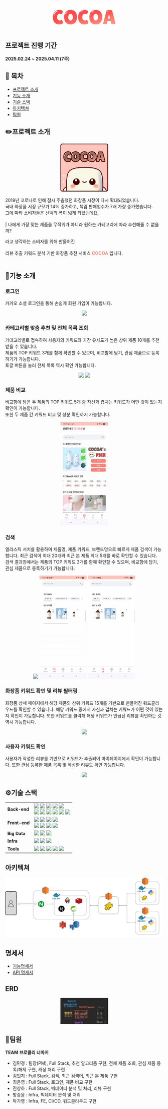 <p align="center">
    <img src="./readme/logo_pink.png" />
</p>

## 프로젝트 진행 기간

**2025.02.24 ~ 2025.04.11 (7주)**

## 📌 목차

- [프로젝트 소개](#프로젝트-소개)
- [기능 소개](#기능-소개)
- [기술 스택](#기술-스택)
- [아키텍쳐](#아키텍쳐)
- [팀원](#팀원)

## ✏️프로젝트 소개

<p align="center">
    <img src="./readme/icon.png" width="30%"/>
</p>

2019년 코로나로 인해 잠시 주춤했던 화장품 시장이 다시 확대되었습니다.  
국내 화장품 시장 규모가 14% 증가하고, 책임 판매업수가 7배 가량 증가했습니다.  
그에 따라 소비자들은 선택의 폭이 넓게 되었는데요, <br/><br/>
| 나에게 가장 맞는 제품을 무작위가 아니라 원하는 카테고리에 따라 추천해줄 수 없을까?
<br/>

라고 생각하는 소비자를 위해 만들어진 <br/>  
리뷰 추출 키워드 분석 기반 화장품 추천 서비스 <span style="color: #ff837a;">**COCOA**</span> 입니다.
<br/><br/>

## 🚀기능 소개

### 로그인

카카오 소셜 로그인을 통해 손쉽게 회원 가입이 가능합니다.

<p align="center">
    <img src="./readme/1.gif" width="30%"/>
</p>

### 카테고리별 맞춤 추천 및 전체 목록 조회

카테고리별로 접속하여 사용자의 키워드와 가장 유사도가 높은 상위 제품 10개를 추천받을 수 있습니다.  
제품의 TOP 키워드 3개를 함께 확인할 수 있으며, 비교함에 담기, 관심 제품으로 등록하기가 가능합니다.  
토글 버튼을 눌러 전체 목록 역시 확인 가능합니다.

<p align="center">
    <img src="./readme/2.gif" width="30%"/>
    <img src="./readme/3.gif" width="30%"/>
</p>

### 제품 비교

비교함에 담은 두 제품의 TOP 키워드 5개 중 자신과 겹치는 키워드가 어떤 것이 있는지 확인이 가능합니다.  
또한 두 제품 간 키워드 비교 및 성분 확인까지 가능합니다.

<p align="center">
    <img src="./readme/4.gif" width="30%"/>
</p>

### 검색

엘라스틱 서치를 활용하여 제품명, 제품 키워드, 브랜드명으로 빠르게 제품 검색이 가능합니다. 최근 검색어 최대 20개와 최근 본 제품 최대 5개를 바로 확인할 수 있습니다.  
검색 결과창에서는 제품의 TOP 키워드 3개를 함께 확인할 수 있으며, 비교함에 담기, 관심 제품으로 등록하기가 가능합니다.

<p align="center">
    <img src="./readme/5.gif" width="30%"/>
    <img src="./readme/6.gif" width="30%"/>
    <img src="./readme/7.gif" width="30%"/>
</p>

### 화장품 키워드 확인 및 리뷰 필터링

화장품 상세 페이지에서 해당 제품의 상위 키워드 15개를 기반으로 만들어진 워드클라우드를 확인할 수 있습니다. 해당 키워드 중에서 자신과 겹치는 키워드가 어떤 것이 있는지 확인이 가능합니다. 또한 키워드를 클릭해 해당 키워드가 언급된 리뷰를 확인하는 것 역시 가능합니다.

<p align="center">
    <img src="./readme/8.gif" width="30%"/>
</p>

### 사용자 키워드 확인

사용자가 작성한 리뷰를 기반으로 키워드가 추출되어 마이페이지에서 확인이 가능합니다. 또한 관심 등록한 제품 목록 및 작성한 리뷰도 확인 가능합니다.

<p align="center">
    <img src="./readme/9.gif" width="30%"/>
</p>

## ⚙️기술 스택

<table>
    <tr>
        <td><b>Back-end</b></td>
        <td><img src="https://img.shields.io/badge/Java-007396?style=flat-square&logo=Java&logoColor=white"/>
<img src="https://img.shields.io/badge/Spring Boot-6DB33F?style=flat-square&logo=Spring Boot&logoColor=white"/>
<img src="https://img.shields.io/badge/Spring Security-6DB33F?style=flat-square&logo=Spring Security&logoColor=white"/>
<img src="https://img.shields.io/badge/JWT-000000?style=flat-square&logo=JSON Web Tokens&logoColor=white"/>
<img src="https://img.shields.io/badge/Gradle-C71A36?style=flat-square&logo=Gradle&logoColor=white"/>
<br>
<img src="https://img.shields.io/badge/Postgresql-4169E1?style=flat-square&logo=postgresql&logoColor=white">
<img src="https://img.shields.io/badge/JPA-59666C?style=flat-square&logo=Hibernate&logoColor=white"/>
<img src="https://img.shields.io/badge/Redis-DC382D?style=flat-square&logo=Redis&logoColor=white"/>
<img src="https://img.shields.io/badge/Elasticsearch-005571?style=flat-square&logo=Elasticsearch&logoColor=white"/>
<img src="https://img.shields.io/badge/AWS S3-569A31?style=flat-square&logo=Amazon S3&logoColor=white"/>
<img src="https://img.shields.io/badge/AWS RDS-527FFF?style=flat-square&logo=amazonrds&logoColor=white"/>
<br>

</td>
    </tr>
    <tr>
    <td><b>Front-end</b></td>
    <td>
<img src="https://img.shields.io/badge/Npm-CB3837?style=flat-square&logo=Npm&logoColor=white"/>
<img src="https://img.shields.io/badge/Node-339933?style=flat-square&logo=Node.js&logoColor=white"/>
<img src="https://img.shields.io/badge/Next.js-000000?style=flat-square&logo=nextdotjs&logoColor=white"/>
<img src="https://img.shields.io/badge/tailwindcss-06B6D4?style=flat-square&logo=tailwindcss&logoColor=white"/>
<br>
<img src="https://img.shields.io/badge/JSON-000000?style=flat-square&logo=json&logoColor=white"/>
<img src="https://img.shields.io/badge/HTML5-E34F26?style=flat-square&logo=html5&logoColor=white"/>
<img src="https://img.shields.io/badge/CSS3-1572B6?style=flat-square&logo=css3&logoColor=white"/>
<img src="https://img.shields.io/badge/typescript-3178C6?style=flat-square&logo=typescript&logoColor=white"/>
    </td>
    </tr>
    <tr>
    <td><b>Big Data</b></td>
    <td>
    <img src="https://img.shields.io/badge/Python-3776AB?style=flat-square&logo=python&logoColor=white"/>
    <img src="https://img.shields.io/badge/apachehadoop-66CCFF?style=flat-square&logo=apachehadoop&logoColor=white"/>
    <img src="https://img.shields.io/badge/pyspark-E25A1C?style=flat-square&logo=apachespark&logoColor=white"/>
    </td>
    </tr>
    <tr>
    <td><b>Infra</b></td>
    <td>
<img src="https://img.shields.io/badge/AWS-232F3E?style=flat-square&logo=amazonwebservices&logoColor=white"/>
<img src="https://img.shields.io/badge/Docker-4479A1?style=flat-square&logo=Docker&logoColor=white"/>
<img src="https://img.shields.io/badge/NGINX-009639?style=flat-square&logo=NGINX&logoColor=white"/>

</td>
    <tr>
    <td><b>Tools</b></td>
    <td>
    <img src="https://img.shields.io/badge/Notion-333333?style=flat-square&logo=Notion&logoColor=white"/>
    <img src="https://img.shields.io/badge/Figma-F24E1E?style=flat-square&logo=Figma&logoColor=white"/>
    <img src="https://img.shields.io/badge/GitLab-FCA121?style=flat-square&logo=GitLab&logoColor=white"/>
<img src="https://img.shields.io/badge/JIRA-0052CC?style=flat-square&logo=JIRA Software&logoColor=white"/>
<img src="https://img.shields.io/badge/Mattermost-0058CC?style=flat-square&logo=Mattermost&logoColor=white"/>
    </td>
    </tr>
</table>

## 아키텍쳐

![image](/readme/architecture.png)

## 명세서
- [기능명세서](https://foggy-currency-878.notion.site/19e5f518a63e81878dd7dff159fd404c)  
- [API 명세서](https://foggy-currency-878.notion.site/api-19e5f518a63e81c982c5ec468127bfaf?pvs=74)

## ERD
<p align="center">
    <img src="./readme/cocoa.png" width="30%"/>
</p>


## 👥팀원
**TEAM 브로콜리 너마저**  
- 김민경 : 팀장(PM), Full Stack, 추천 알고리즘 구현, 전체 제품 조회, 관심 제품 등록/해제 구현, 캐싱 처리 구현
- 김민지 : Full Stack, 검색, 최근 검색어, 최근 본 제품 구현
- 최은영 : Full Stack, 로그인, 제품 비교 구현
- 진상하 : Full Stack, 빅데이터 분석 및 처리, 리뷰 구현
- 방승윤 : Infra, 빅데이터 분석 및 처리
- 박가영 : Infra, FE, CI/CD, 워드클라우드 구현
